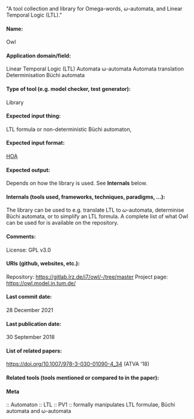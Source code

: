 "A tool collection and library for Omega-words, $\omega$-automata, and Linear Temporal Logic (LTL)."

#### Name:
Owl

#### Application domain/field:
Linear Temporal Logic (LTL)
Automata
ω-automata
Automata translation
Determinisation
Büchi automata

#### Type of tool (e.g. model checker, test generator):
Library

#### Expected input thing:
LTL formula or non-deterministic Büchi automaton, 

#### Expected input format:
[HOA](../../Formats/HOA.md)

#### Expected output:
Depends on how the library is used. See **Internals** below.

#### Internals (tools used, frameworks, techniques, paradigms, ...):
The library can be used to e.g. translate LTL to $\omega$-automata, determinise Büchi automata, or to simplify an LTL formula. A complete list of what Owl can be used for is available on the repository.

#### Comments:
License: GPL v3.0

#### URIs (github, websites, etc.):
Repository: https://gitlab.lrz.de/i7/owl/-/tree/master
Project page: https://owl.model.in.tum.de/

#### Last commit date:
28 December 2021

#### Last publication date:
30 September 2018

#### List of related papers:
https://doi.org/10.1007/978-3-030-01090-4_34 (ATVA '18)

#### Related tools (tools mentioned or compared to in the paper):

#### Meta
:: Automaton
:: LTL
:: PV1 :: formally manipulates LTL formulae, Büchi automata and ω-automata